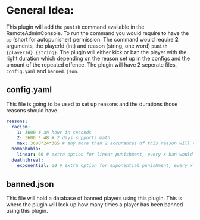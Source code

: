 # General Idea:
This plugin will add the `punish` command available in the RemoteAdminConsole. To run the command you would require to have the `ap` (short for autopunisher) permission. The command would require **2** arguments, the playerId (int) and reason (string, one word) `punish {playerId} {string}`. The plugin will either kick or ban the player with the right duration which depending on the reason set up in the configs and the amount of the repeated offence. The plugin will have 2 seperate files, `config.yaml` and `banned.json`. 

## config.yaml
This file is going to be used to set up reasons and the durations those reasons should have.
```yaml
reasons:
  racism:
    1: 3600 # an hour in seconds
    2: 3600 * 48 # 2 days supports math
    max: 3600*24*365 # any more than 2 accurances of this reason will result in a 1 year ban
  homophobia:
    linear: 60 # extra option for linear punishment, every x ban would result to 60 * x duration ban 
  deaththreat:
    exponential: 60 # extra option for exponential punishment, every x ban would result in 60^x ban duration
```
## banned.json
This file will hold a database of banned players using this plugin. This is where the plugin will look up how many times a player has been banned using this plugin.
